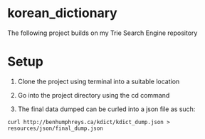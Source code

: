 # korean_dictionary

The following project builds on my Trie Search Engine repository

# Setup

1. Clone the project using terminal into a suitable location 

2. Go into the project directory using the cd command

3. The final data dumped can be curled into a json file as such:
```
curl http://benhumphreys.ca/kdict/kdict_dump.json > resources/json/final_dump.json
```


